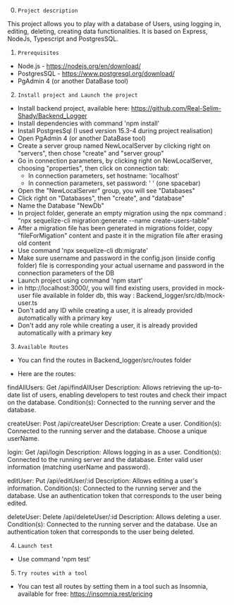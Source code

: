 0. `Project description`

This project allows you to play with a database of Users, using logging in, editing, deleting, creating data functionalities. 
It is based on Express, NodeJs, Typescript and PostgresSQL.


1. `Prerequisites`

- Node.js - https://nodejs.org/en/download/
- PostgresSQL - https://www.postgresql.org/download/
- PgAdmin 4 (or another DataBase tool)

2. `Install project and Launch the project`

- Install backend project, available here: https://github.com/Real-Selim-Shady/Backend_Logger
- Install dependencies with command 'npm install'
- Install PostgresSql (I used version 15.3-4 during project realisation)
- Open PgAdmin 4 (or another DataBase tool)
- Create a server group named NewLocalServer by clicking right on "servers", then chose "create" and "server group"
- Go in connection parameters, by clicking right on NewLocalServer, choosing "properties", then click on connection tab:
    - In connection parameters, set hostname: 'localhost' 
    - In connection parameters, set password: ' ' (one spacebar) 
- Open the "NewLocalServer" group, you will see "Databases"
- Click right on "Databases", then "create", and "database"
- Name the Database "NewDb"
- In project folder, generate an empty migration using the npx command : "npx sequelize-cli migration:generate --name create-users-table"
- After a migration file has been generated in migrations folder, copy "fileForMigation" content and paste it in the migration file after erasing old content
- Use command 'npx sequelize-cli db:migrate'
- Make sure username and password in the config.json (inside config folder) file is corresponding your actual username and password in the connection parameters of the DB
- Launch project using command 'npm start'
- in http://localhost:3000/, you will find existing users, provided in mock-user file available in folder db, this way : Backend_logger/src/db/mock-user.ts
- Don't add any ID while creating a user, it is already provided automatically with a primary key
- Don't add any role while creating a user, it is already provided automatically with a primary key

3. `Available Routes`

- You can find the routes in Backend_logger/src/routes folder

- Here are the routes:

findAllUsers: Get /api/findAllUser
Description: Allows retrieving the up-to-date list of users, enabling developers to test routes and check their impact on the database.
Condition(s):
Connected to the running server and the database.

createUser: Post /api/createUser
Description: Create a user.
Condition(s):
Connected to the running server and the database.
Choose a unique userName.

login: Get /api/login
Description: Allows logging in as a user.
Condition(s):
Connected to the running server and the database.
Enter valid user information (matching userName and password).

editUser: Put /api/editUser/:id
Description: Allows editing a user's information.
Condition(s):
Connected to the running server and the database.
Use an authentication token that corresponds to the user being edited.

deleteUser: Delete /api/deleteUser/:id
Description: Allows deleting a user.
Condition(s):
Connected to the running server and the database.
Use an authentication token that corresponds to the user being deleted.

4. `Launch test`

- Use command 'npm test'

5. `Try routes with a tool`

- You can test all routes by setting them in a tool such as Insomnia, available for free: https://insomnia.rest/pricing
